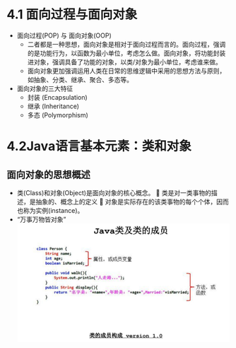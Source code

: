 # 4.1 面向过程与面向对象
* 面向过程(POP) 与 面向对象(OOP)
	* 二者都是一种思想，面向对象是相对于面向过程而言的。面向过程，强调的是功能行为，以函数为最小单位，考虑怎么做。面向对象，将功能封装进对象，强调具备了功能的对象，以类/对象为最小单位，考虑谁来做。
	* 面向对象更加强调运用人类在日常的思维逻辑中采用的思想方法与原则，如抽象、分类、继承、聚合、多态等。
* 面向对象的三大特征
	* 封装 (Encapsulation)
	* 继承 (Inheritance)
	* 多态 (Polymorphism)

# 4.2Java语言基本元素：类和对象
## 面向对象的思想概述
*  类(Class)和对象(Object)是面向对象的核心概念。
	 类是对一类事物的描述，是抽象的、概念上的定义
	 对象是实际存在的该类事物的每个个体，因而也称为实例(instance)。
*  “万事万物皆对象”
![title](https://raw.githubusercontent.com/XJZ-0707/imge/master/gitnote/2019/09/15/%E7%B1%BB%E6%88%90%E5%91%98-1568513958345.jpg)